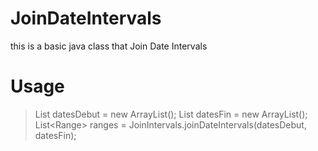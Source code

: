# JoinDateIntervals
this is a basic java class that Join Date Intervals

# Usage

> List<Date> datesDebut = new ArrayList<Date>();
List<Date> datesFin = new ArrayList<Date>();
List<Range<Date>> ranges = JoinIntervals.joinDateIntervals(datesDebut, datesFin);

